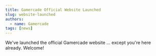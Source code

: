 ```yaml
---
title: Gamercade Official Website Launched
slug: website-launched
authors:
  - name: Gamercade
tags: [news]
---
```


We've launched the official Gamercade website ... except you're here already. Welcome!
